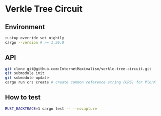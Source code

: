 # Verkle Tree Circuit

## Environment

```sh
rustup override set nightly
cargo --version # >= 1.56.0
```

## API

```sh
git clone git@github.com:InternetMaximalism/verkle-tree-circuit.git
git submodule init
git submodule update
cargo run crs create # create common reference string (CRS) for PlonK
```

## How to test

```sh
RUST_BACKTRACE=1 cargo test -- --nocapture
```

